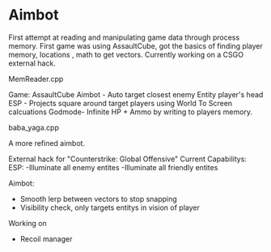 # Aimbot
First attempt at reading and manipulating game data through process memory.
First game was using AssaultCube, got the basics of finding player memory, locations , math to get vectors.
Currently working on a CSGO external hack.


MemReader.cpp 

Game: AssaultCube
Aimbot - Auto target closest enemy Entity player's head
ESP    - Projects square around target players using World To Screen calcuations
Godmode- Infinite HP + Ammo by writing to players memory.


baba_yaga.cpp 

A more refined aimbot.

External hack for "Counterstrike: Global Offensive"
Current Capabilitys:
ESP: 
-Illuminate all enemy entites
-Illuminate all friendly entites

Aimbot:
- Smooth lerp between vectors to stop snapping
- Visibility check, only targets entitys in vision of player

Working on 
- Recoil manager
